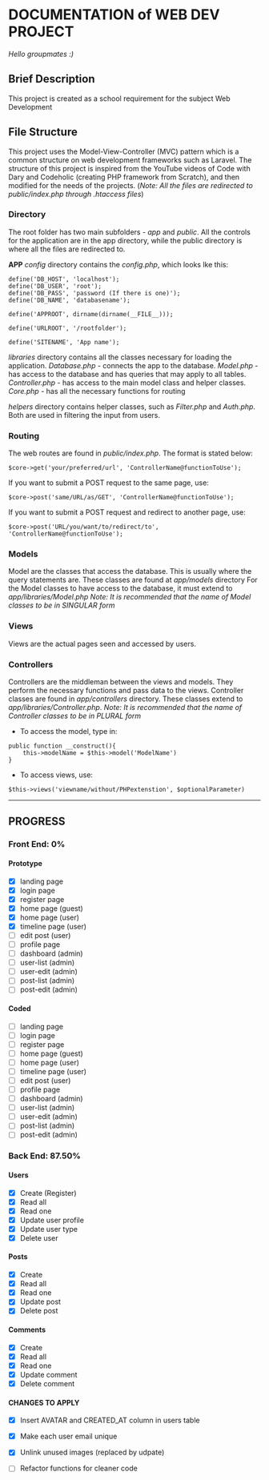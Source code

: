 # DOCUMENTATION of WEB DEV PROJECT
*Hello groupmates :)*

## Brief Description
This project is created as a school requirement for the subject Web Development

## File Structure
This project uses the Model-View-Controller (MVC) pattern which is a common structure on web development frameworks such as Laravel. The structure of this project is inspired from the YouTube videos of Code with Dary and Codeholic (creating PHP framework from Scratch), and then modified for the needs of the projects. (*Note: All the files are redirected to public/index.php through .htaccess files*)

### Directory
The root folder has two main subfolders - *app* and *public*. All the controls for the application are in the app directory, while the public directory is where all the files are redirected to.

**APP**
*config* directory contains the *config.php*, which looks lke this:

```
define('DB_HOST', 'localhost');
define('DB_USER', 'root');
define('DB_PASS', 'password (If there is one)');
define('DB_NAME', 'databasename');

define('APPROOT', dirname(dirname(__FILE__)));

define('URLROOT', '/rootfolder');

define('SITENAME', 'App name');
```
*libraries* directory contains all the classes necessary for loading the application.
*Database.php* - connects the app to the database.
*Model.php* - has access to the database and has queries that may apply to all tables.
*Controller.php* - has access to the main model class and helper classes. 
*Core.php* - has all the necessary functions for routing

*helpers* directory contains helper classes, such as *Filter.php* and *Auth.php*. Both are used in filtering the input from users.

### Routing
The web routes are found in *public/index.php*. The format is stated below:
```
$core->get('your/preferred/url', 'ControllerName@functionToUse');
```

If you want to submit a POST request to the same page, use:
```
$core->post('same/URL/as/GET', 'ControllerName@functionToUse');
```

If you want to submit a POST request and redirect to another page, use:
```
$core->post('URL/you/want/to/redirect/to', 'ControllerName@functionToUse');
```

### Models
Model are the classes that access the database. This is usually where the query statements are. These classes are found at *app/models* directory For the Model classes to have access to the database, it must extend to *app/libraries/Model.php*
*Note: It is recommended that the name of Model classes to be in SINGULAR form*

### Views
Views are the actual pages seen and accessed by users.

### Controllers
Controllers are the middleman between the views and models. They perform the necessary functions and pass data to the views. Controller classes are found in *app/controllers* directory. These classes extend to *app/libraries/Controller.php*.
*Note: It is recommended that the name of Controller classes to be in PLURAL form*

- To access the model, type in:
```
public function __construct(){
    this->modelName = $this->model('ModelName')
}
```
- To access views, use:
```
$this->views('viewname/without/PHPextenstion', $optionalParameter)
```

----------------------------------------------------------------
## PROGRESS
### Front End: 0%
#### Prototype
 - [x] landing page
 - [x] login page
 - [x] register page
 - [x] home page (guest)
 - [x] home page (user)
 - [x] timeline page (user)
 - [ ] edit post (user)
 - [ ] profile page 
 - [ ] dashboard (admin)
 - [ ] user-list (admin)
 - [ ] user-edit (admin)
 - [ ] post-list (admin)
 - [ ] post-edit (admin)

#### Coded
 - [ ] landing page
 - [ ] login page
 - [ ] register page
 - [ ] home page (guest)
 - [ ] home page (user)
 - [ ] timeline page (user)
 - [ ] edit post (user)
 - [ ] profile page 
 - [ ] dashboard (admin)
 - [ ] user-list (admin)
 - [ ] user-edit (admin)
 - [ ] post-list (admin)
 - [ ] post-edit (admin)

### Back End: 87.50%
#### Users
- [x] Create (Register)
- [x] Read all
- [x] Read one
- [x] Update user profile
- [x] Update user type
- [x] Delete user

#### Posts
- [x] Create
- [x] Read all
- [x] Read one
- [x] Update post
- [x] Delete post

#### Comments
- [x] Create
- [x] Read all
- [x] Read one
- [x] Update comment
- [x] Delete comment

#### CHANGES TO APPLY
- [x] Insert AVATAR and CREATED_AT column in users table
- [x] Make each user email unique 
- [X] Unlink unused images (replaced by udpate)
- [ ] Refactor functions for cleaner code 


